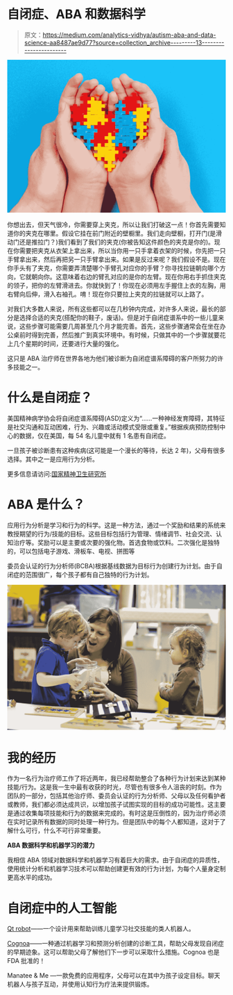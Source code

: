 # 自闭症、ABA 和数据科学

> 原文：<https://medium.com/analytics-vidhya/autism-aba-and-data-science-aa8487ae9d77?source=collection_archive---------13----------------------->

![](img/02bea82232f1b3a593c61acb7feddb0a.png)

你想出去，但天气很冷，你需要穿上夹克，所以让我们打破这一点！你首先需要知道你的夹克在哪里。假设它挂在前门附近的壁橱里。我们走向壁橱，打开门(是滑动门还是推拉门？)我们看到了我们的夹克(你被告知这件颜色的夹克是你的)。现在你需要把夹克从衣架上拿出来，所以当你用一只手拿着衣架的时候，你先把一只手臂拿出来，然后再把另一只手臂拿出来。如果是反过来呢？我们假设不是。现在你手头有了夹克，你需要弄清楚哪个手臂孔对应你的手臂？你寻找拉链朝向哪个方向，它就朝向你。这意味着右边的臂孔对应的是你的左臂。现在你用右手抓住夹克的领子，把你的左臂滑进去。你就快到了！你现在必须用左手握住上衣的左胸，用右臂向后伸，滑入右袖孔。唷！现在你只要拉上夹克的拉链就可以上路了。

对我们大多数人来说，所有这些都可以在几秒钟内完成，对许多人来说，最长的部分是选择合适的夹克(搭配你的鞋子，废话)。但是对于自闭症谱系中的一些儿童来说，这些步骤可能需要几周甚至几个月才能完善。首先，这些步骤通常会在坐在办公桌前时得到完善，然后推广到真实环境中。有时候，只做其中的一个步骤就要花上几个星期的时间，还要进行大量的强化。

这只是 ABA 治疗师在世界各地为他们被诊断为自闭症谱系障碍的客户所努力的许多技能之一。

# 什么是自闭症？

美国精神病学协会将自闭症谱系障碍(ASD)定义为“……一种神经发育障碍，其特征是社交沟通和互动困难，行为、兴趣或活动模式受限或重复。”根据疾病预防控制中心的数据，仅在美国，每 54 名儿童中就有 1 名患有自闭症。

一旦孩子被诊断患有这种疾病(这可能是一个漫长的等待，长达 2 年)，父母有很多选择。其中之一是应用行为分析。

更多信息请访问:[国家精神卫生研究所](https://www.nimh.nih.gov/health/topics/autism-spectrum-disorders-asd/index.shtml)

# ABA 是什么？

应用行为分析是学习和行为的科学。这是一种方法，通过一个奖励和结果的系统来教授期望的行为/技能的目标。这些目标包括行为管理、情绪调节、社会交流、认知治疗等。奖励可以是主要或次要的强化物。首选食物或饮料。二次强化是独特的，可以包括电子游戏、滑板车、电视、拼图等

委员会认证的行为分析师(BCBA)根据基线数据为目标行为创建行为计划。由于自闭症的范围很广，每个孩子都有自己独特的行为计划。

![](img/62816803bc147c7df9426794a6b16899.png)

# 我的经历

作为一名行为治疗师工作了将近两年，我已经帮助整合了各种行为计划来达到某种技能/行为。这是我一生中最有收获的时光，尽管也有很多令人沮丧的时刻。作为团队的一部分，包括其他治疗师、委员会认证的行为分析师、父母以及任何看护者或教师，我们都必须达成共识，以增加孩子试图实现的目标的成功可能性。这主要是通过收集每项技能和行为的数据来完成的。有时这是压倒性的，因为治疗师必须在实时记录所有数据的同时处理一种行为。但是团队中的每个人都知道，这对于了解什么可行，什么不可行非常重要。

**ABA 数据科学和机器学习的潜力**

我相信 ABA 领域对数据科学和机器学习有着巨大的需求。由于自闭症的异质性，使用统计分析和机器学习技术可以帮助创建更有效的行为计划，为每个人量身定制更高水平的成功。

# 自闭症中的人工智能

[Qt robot](http://luxai.com/qtrobot-for-autism/)——一个设计用来帮助训练儿童学习社交技能的类人机器人。

[Cognoa](https://cognoa.com)——一种通过机器学习和预测分析创建的诊断工具，帮助父母发现自闭症的早期迹象。这可以帮助父母了解他们下一步可以采取什么措施。Cognoa 也是 FDA 批准的！

Manatee & Me —一款免费的应用程序，父母可以在其中为孩子设定目标。聊天机器人与孩子互动，并使用认知行为疗法来提供锻炼。